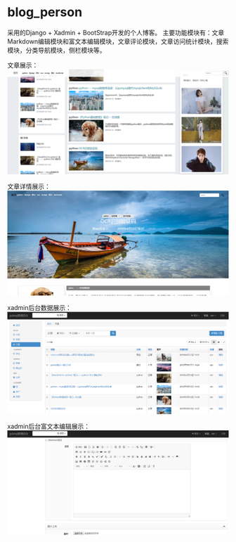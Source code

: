 # blog_person
采用的Django + Xadmin + BootStrap开发的个人博客。
主要功能模块有：文章Markdown编辑模块和富文本编辑模块，文章评论模块，文章访问统计模块，搜索模块，分类导航模块，侧栏模块等。


文章展示：
![Image text](img/1.png)


文章详情展示：
![Image text](img/2.png)



xadmin后台数据展示：
![Image text](img/3.png)




xadmin后台富文本编辑展示：
![Image text](img/4.png)
